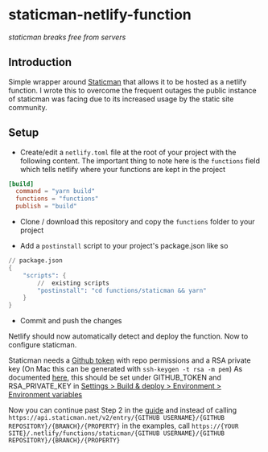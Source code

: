 # staticman-netlify-function

*staticman breaks free from servers*

## Introduction

Simple wrapper around [Staticman](https://staticman.net/) that allows it to be hosted as a netlify function. I wrote this to overcome the frequent outages the public instance of staticman was facing due to its increased usage by the static site community.

## Setup
- Create/edit a `netlify.toml` file at the root of your project with the following content. The important thing to note here is the `functions` field which tells netlify where your functions are kept in the project
```toml
[build]
  command = "yarn build"
  functions = "functions"
  publish = "build"
```

- Clone / download this repository and copy the `functions` folder to your project

- Add a `postinstall` script to your project's package.json like so
```s
// package.json
{
    "scripts": {
        //  existing scripts
        "postinstall": "cd functions/staticman && yarn"
    }
}
```

- Commit and push the changes

Netlify should now automatically detect and deploy the function. Now to configure staticman.

Staticman needs a [Github token](https://help.github.com/en/github/authenticating-to-github/creating-a-personal-access-token-for-the-command-line) with repo permissions and a RSA private key (On Mac this can be generated with `ssh-keygen -t rsa -m pem`) As documented [here](https://staticman.net/docs/api), this should be set under GITHUB_TOKEN and RSA_PRIVATE_KEY in [Settings > Build & deploy > Environment > Environment variables](https://docs.netlify.com/configure-builds/environment-variables/)

Now you can continue past Step 2 in the [guide](https://staticman.net/docs/index.html) and instead of calling `https://api.staticman.net/v2/entry/{GITHUB USERNAME}/{GITHUB REPOSITORY}/{BRANCH}/{PROPERTY}` in the examples, call `https://{YOUR SITE}/.netlify/functions/staticman/{GITHUB USERNAME}/{GITHUB REPOSITORY}/{BRANCH}/{PROPERTY}`